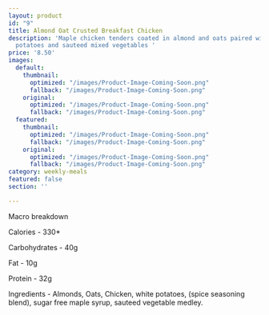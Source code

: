 ```yaml
---
layout: product
id: "9"
title: Almond Oat Crusted Breakfast Chicken
description: 'Maple chicken tenders coated in almond and oats paired with roasted
  potatoes and sauteed mixed vegetables '
price: '8.50'
images:
  default:
    thumbnail:
      optimized: "/images/Product-Image-Coming-Soon.png"
      fallback: "/images/Product-Image-Coming-Soon.png"
    original:
      optimized: "/images/Product-Image-Coming-Soon.png"
      fallback: "/images/Product-Image-Coming-Soon.png"
  featured:
    thumbnail:
      optimized: "/images/Product-Image-Coming-Soon.png"
      fallback: "/images/Product-Image-Coming-Soon.png"
    original:
      optimized: "/images/Product-Image-Coming-Soon.png"
      fallback: "/images/Product-Image-Coming-Soon.png"
category: weekly-meals
featured: false
section: ''

---
```

Macro breakdown 

Calories - 330*

Carbohydrates - 40g

Fat - 10g

Protein - 32g

Ingredients - Almonds, Oats, Chicken, white potatoes, (spice seasoning blend), sugar free maple syrup, sauteed vegetable medley.